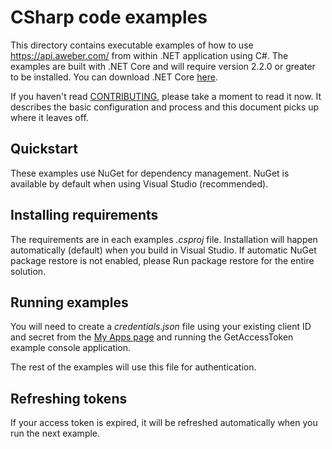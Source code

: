 # CSharp code examples

This directory contains executable examples of how to use https://api.aweber.com/ from within .NET application using C#. The examples are built with .NET Core and will require version 2.2.0 or greater to be installed. You can download .NET Core [here](https://dotnet.microsoft.com/download). 

If you haven't read [CONTRIBUTING], please take a moment to read it now.  It describes the basic configuration and process and this document picks up where it leaves off.

## Quickstart
These examples use NuGet for dependency management. NuGet is available by default when using Visual Studio (recommended). 

## Installing requirements
The requirements are in each examples *.csproj* file. Installation will happen automatically (default) when you build in Visual Studio. If automatic NuGet package restore is not enabled, please Run package restore for the entire solution.
    
## Running examples
You will need to create a *credentials.json* file using your existing client ID and secret from the
[My Apps page](https://labs.aweber.com/apps) and running the GetAccessToken example console application.
    
The rest of the examples will use this file for authentication. 

## Refreshing tokens
If your access token is expired, it will be refreshed automatically when you run the next example.

[CONTRIBUTING]: https://github.com/aweber/public-api-examples/blob/master/CONTRIBUTING.md